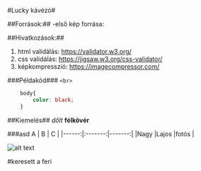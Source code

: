 #Lucky kávézó#

##Források:##
-első kép forrása:

##Hivatkozások:##
1. html validálás: https://validator.w3.org/
2. css validálás: https://jigsaw.w3.org/css-validator/
3. képkompresszió: https://imagecompressor.com/


###Példakód###
`<br>`

```css
    body{
        color: black;
    }
```

##Kiemelés##
_dőlt_
__félkövér__

###asd
 A      | B       | C      |
|------:|:-------:|-------:|
|Nagy   |Lajos    |fotós   |


![alt text](https://i1.sndcdn.com/artworks-EC5k5lHzgHPLsyzW-Uxz2Qg-t500x500.jpg)


#keresett a feri

